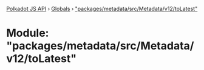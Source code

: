 [Polkadot JS API](../README.md) › [Globals](../globals.md) › ["packages/metadata/src/Metadata/v12/toLatest"](_packages_metadata_src_metadata_v12_tolatest_.md)

# Module: "packages/metadata/src/Metadata/v12/toLatest"


